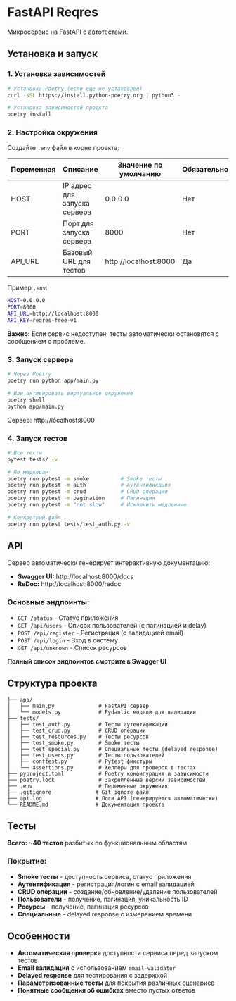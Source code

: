 # FastAPI Reqres

Микросервис на FastAPI с автотестами.

## Установка и запуск

### 1. Установка зависимостей

```bash
# Установка Poetry (если еще не установлен)
curl -sSL https://install.python-poetry.org | python3 -

# Установка зависимостей проекта
poetry install
```

### 2. Настройка окружения

Создайте `.env` файл в корне проекта:

| Переменная | Описание                     | Значение по умолчанию | Обязательно |
|------------|------------------------------|-----------------------|-------------|
| HOST       | IP адрес для запуска сервера | 0.0.0.0               | Нет         |
| PORT       | Порт для запуска сервера     | 8000                  | Нет         |
| API_URL    | Базовый URL для тестов       | http://localhost:8000 | Да          |

Пример `.env`:

```bash
HOST=0.0.0.0
PORT=8000
API_URL=http://localhost:8000
API_KEY=reqres-free-v1
```

**Важно:** Если сервис недоступен, тесты автоматически остановятся с сообщением о проблеме.

### 3. Запуск сервера

```bash
# Через Poetry
poetry run python app/main.py

# Или активировать виртуальное окружение
poetry shell
python app/main.py
```

Сервер: http://localhost:8000

### 4. Запуск тестов

```bash
# Все тесты
pytest tests/ -v

# По маркерам
poetry run pytest -m smoke          # Smoke тесты
poetry run pytest -m auth           # Аутентификация  
poetry run pytest -m crud           # CRUD операции
poetry run pytest -m pagination     # Пагинация
poetry run pytest -m "not slow"     # Исключить медленные

# Конкретный файл
poetry run pytest tests/test_auth.py -v
```

## API

Сервер автоматически генерирует интерактивную документацию:

- **Swagger UI:** http://localhost:8000/docs
- **ReDoc:** http://localhost:8000/redoc

### Основные эндпоинты:

- `GET /status` - Статус приложения
- `GET /api/users` - Список пользователей (с пагинацией и delay)
- `POST /api/register` - Регистрация (с валидацией email)
- `POST /api/login` - Вход в систему
- `GET /api/unknown` - Список ресурсов

**Полный список эндпоинтов смотрите в Swagger UI**

## Структура проекта

```
├── app/
│   ├── main.py              # FastAPI сервер
│   └── models.py            # Pydantic модели для валидации
├── tests/
│   ├── test_auth.py         # Тесты аутентификации
│   ├── test_crud.py         # CRUD операции
│   ├── test_resources.py    # Тесты ресурсов
│   ├── test_smoke.py        # Smoke тесты
│   ├── test_special.py      # Специальные тесты (delayed response)
│   ├── test_users.py        # Тесты пользователей
│   ├── conftest.py          # Pytest фикстуры
│   └── assertions.py        # Хелперы для проверок в тестах
├── pyproject.toml           # Poetry конфигурация и зависимости
├── poetry.lock              # Закрепленные версии зависимостей
├── .env                     # Переменные окружения
├── .gitignore              # Git ignore файл
├── api.log                 # Логи API (генерируется автоматически)
└── README.md               # Документация проекта
```

## Тесты

**Всего: ~40 тестов** разбитых по функциональным областям

### Покрытие:

-  **Smoke тесты** - доступность сервиса, статус приложения
-  **Аутентификация** - регистрация/логин с email валидацией
-  **CRUD операции** - создание/обновление/удаление пользователей
-  **Пользователи** - получение, пагинация, уникальность ID
-  **Ресурсы** - получение, пагинация ресурсов
-  **Специальные** - delayed response с измерением времени

## Особенности

- **Автоматическая проверка** доступности сервиса перед запуском тестов
- **Email валидация** с использованием `email-validator`
- **Delayed response** для тестирования с задержкой
- **Параметризованные тесты** для покрытия различных сценариев
- **Понятные сообщения об ошибках** вместо пустых ответов